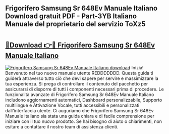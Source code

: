 ## Frigorifero Samsung Sr 648Ev Manuale Italiano Download gratuit PDF - Part-3YB Italiano Manuale del proprietario del servizio ToXz5

# <h2><a href="http://dfdy6l.blite.top/?on=Frigorifero+Samsung+Sr+648Ev+Manuale+Italiano">🔗Download 👉🔴 Frigorifero Samsung Sr 648Ev Manuale Italiano</a></h2>

[![Frigorifero Samsung Sr 648Ev Manuale Italiano download](https://i.imgur.com/lujVjoI.png)](http://dfdy6l.blite.top/?on=Frigorifero+Samsung+Sr+648Ev+Manuale+Italiano)
Inizia! Benvenuto nel tuo nuovo manuale utente REDDDDDDD. Questa guida ti guiderà attraverso tutto ciò che devi sapere per servire e massimizzare la tua esperienza. Si prega di controllare il contenuto del pacchetto per assicurarsi di disporre di tutti i componenti necessari prima di procedere. Le funzionalità avanzate di Frigorifero Samsung Sr 648Ev Manuale Italiano includono aggiornamenti automatici, Dashboard personalizzabile, Supporto multilingue e Attivazione Vocale, tutti accessibili e personalizzati dall'interfaccia utente. Ci auguriamo che Frigorifero Samsung Sr 648Ev Manuale Italiano sia stata una guida chiara e di facile comprensione per iniziare con il tuo nuovo prodotto. Se hai bisogno di aiuto o chiarimenti, non esitare a contattare il nostro team di assistenza clienti.

